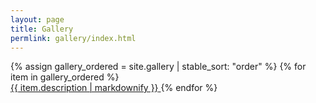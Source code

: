 ```yaml
---
layout: page
title: Gallery
permlink: gallery/index.html
---
```


<div class="gallery">
    {% assign gallery_ordered = site.gallery | stable_sort: "order" %}
    {% for item in gallery_ordered %}
    <a class="gallery-item" href="{{ item.url | relativize_url }}">
        <div class="el-image" style="background-image: url({{ item.image | thumbnail_image: '540x360^' | relativize_url }})"></div>
        <span class="el-description">{{ item.description | markdownify }}</span>
    </a>
    {% endfor %}
</div>